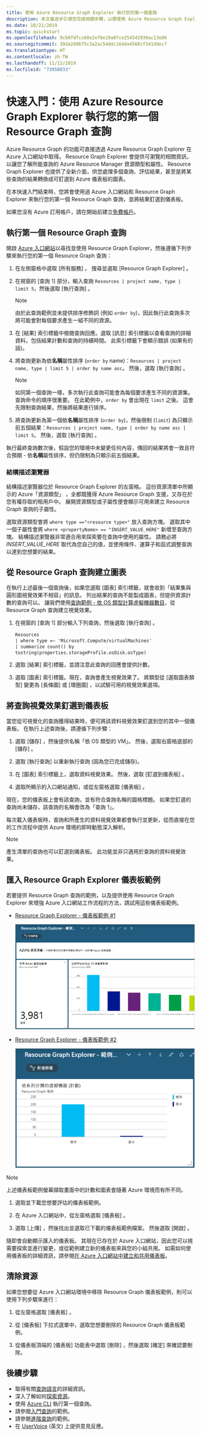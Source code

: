 ```yaml
---
title: 使用 Azure Resource Graph Explorer 執行您的第一個查詢
description: 本文會逐步引導您完成相關步驟，以便使用 Azure Resource Graph Explorer 從 Azure 入口網站執行您的第一個查詢。
ms.date: 10/21/2019
ms.topic: quickstart
ms.openlocfilehash: 9cb8fdfcc68e2ef8e19a8fce2545d2939ac13e06
ms.sourcegitcommit: 39da2d9675c3a2ac54ddc164da4568cf341ddecf
ms.translationtype: HT
ms.contentlocale: zh-TW
ms.lasthandoff: 11/12/2019
ms.locfileid: "73958833"
---
```

# <a name="quickstart-run-your-first-resource-graph-query-using-azure-resource-graph-explorer"></a>快速入門：使用 Azure Resource Graph Explorer 執行您的第一個 Resource Graph 查詢

Azure Resource Graph 的功能可直接透過 Azure Resource Graph Explorer 在 Azure 入口網站中取得。 Resource Graph Explorer 會提供可瀏覽的相關資訊，以讓您了解所能查詢的 Azure Resource Manager 資源類型和屬性。 Resource Graph Explorer 也提供了全新介面，供您處理多個查詢、評估結果，甚至是將某些查詢的結果轉換成可釘選到 Azure 儀表板的圖表。

在本快速入門結束時，您將會使用過 Azure 入口網站和 Resource Graph Explorer 來執行您的第一個 Resource Graph 查詢，並將結果釘選到儀表板。

如果您沒有 Azure 訂用帳戶，請在開始前建立[免費帳戶](https://azure.microsoft.com/free/)。

## <a name="run-your-first-resource-graph-query"></a>執行第一個 Resource Graph 查詢

開啟 [Azure 入口網站](https://portal.azure.com)以尋找並使用 Resource Graph Explorer，然後遵循下列步驟來執行您的第一個 Resource Graph 查詢：

1. 在左側窗格中選取 [所有服務]  。 搜尋並選取 [Resource Graph Explorer]  。

1. 在視窗的 [查詢 1]  部分，輸入查詢 `Resources | project name, type | limit 5`，然後選取 [執行查詢]  。

   > [!NOTE]
   > 由於此查詢範例並未提供排序修飾詞 (例如 `order by`)，因此執行此查詢多次將可能會對每個要求產生一組不同的資源。

1. 在 [結果]  索引標籤中檢閱查詢回應。選取 [訊息]  索引標籤以查看查詢的詳細資料，包括結果計數和查詢的持續時間。 此索引標籤下會顯示錯誤 (如果有的話)。

1. 將查詢更新為依**名稱**屬性排序 (`order by` name)：`Resources | project name, type | limit 5 | order by name asc`。 然後，選取 [執行查詢]  。

   > [!NOTE]
   > 如同第一個查詢一樣，多次執行此查詢可能會為每個要求產生不同的資源集。 查詢命令的順序很重要。 在此範例中，`order by` 會出現在 `limit` 之後。 這會先限制查詢結果，然後將結果進行排序。

1. 將查詢更新為第一個依**名稱**屬性排序 (`order by`)，然後限制 (`limit`) 為只顯示前五個結果：`Resources | project name, type | order by name asc | limit 5`。 然後，選取 [執行查詢]  。

執行最終查詢數次後，假設您的環境中未變更任何內容，傳回的結果將會一致且符合預期 - 依**名稱**屬性排序，但仍限制為只顯示前五個結果。

### <a name="schema-browser"></a>結構描述瀏覽器

結構描述瀏覽器位於 Resource Graph Explorer 的左窗格。 這份資源清單中所顯示的 Azure「資源類型」  ，全都既獲得 Azure Resource Graph 支援，又存在於您有權存取的租用戶中。 展開資源類型或子屬性便會顯示可用來建立 Resource Graph 查詢的子屬性。

選取資源類型會將 `where type =="<resource type>"` 放入查詢方塊。 選取其中一個子屬性會將 `where <propertyName> == "INSERT_VALUE_HERE"` 新增至查詢方塊。
結構描述瀏覽器非常適合用來探索要在查詢中使用的屬性。 請務必將 _INSERT\_VALUE\_HERE_ 取代為您自己的值，並使用條件、運算子和函式調整查詢以達到您想要的結果。

## <a name="create-a-chart-from-the-resource-graph-query"></a>從 Resource Graph 查詢建立圖表

在執行上述最後一個查詢後，如果您選取 [圖表]  索引標籤，就會收到「結果集與圓形圖視覺效果不相容」的訊息。 列出結果的查詢不能製成圖表，但提供資源計數的查詢可以。 讓我們使用[查詢範例 - 依 OS 類型計算虛擬機器數目](./samples/starter.md#count-virtual-machines-by-os-type)，從 Resource Graph 查詢建立視覺效果。

1. 在視窗的 [查詢 1]  部分輸入下列查詢，然後選取 [執行查詢]  。

   ```kusto
   Resources
   | where type =~ 'Microsoft.Compute/virtualMachines'
   | summarize count() by tostring(properties.storageProfile.osDisk.osType)
   ```

1. 選取 [結果]  索引標籤，並請注意此查詢的回應會提供計數。

1. 選取 [圖表]  索引標籤。現在，查詢會產生視覺效果了。 將類型從 [選取圖表類型]  變更為 [長條圖]  或 [環圈圖]  ，以試驗可用的視覺效果選項。

## <a name="pin-the-query-visualization-to-a-dashboard"></a>將查詢視覺效果釘選到儀表板

當您從可視覺化的查詢獲得結果時，便可將該資料視覺效果釘選到您的其中一個儀表板。 在執行上述查詢後，請遵循下列步驟：

1. 選取 [儲存]  ，然後提供名稱「依 OS 類型的 VM」。 然後，選取右窗格底部的 [儲存]  。

1. 選取 [執行查詢]  以重新執行查詢 (因為您已完成儲存)。

1. 在 [圖表]  索引標籤上，選取資料視覺效果。 然後，選取 [釘選到儀表板]  。

1. 選取所顯示的入口網站通知，或從左窗格選取 [儀表板]  。

現在，您的儀表板上會有該查詢，並有符合查詢名稱的圖格標題。 如果您釘選的查詢尚未儲存，該查詢的名稱會改為「查詢 1」。

每次載入儀表板時，查詢和所產生的資料視覺效果都會執行並更新，從而直接在您的工作流程中提供 Azure 環境的即時動態深入解析。

> [!NOTE]
> 產生清單的查詢也可以釘選到儀表板。 此功能並非只適用於查詢的資料視覺效果。

## <a name="import-example-resource-graph-explorer-dashboards"></a>匯入 Resource Graph Explorer 儀表板範例

若要提供 Resource Graph 查詢的範例，以及提供使用 Resource Graph Explorer 來增強 Azure 入口網站工作流程的方法，請試用這些儀表板範例。

- [Resource Graph Explorer - 儀表板範例 #1](https://github.com/Azure-Samples/Governance/blob/master/src/resource-graph/portal-dashboards/sample-1/resourcegraphexplorer-sample-1.json)

  [![儀表板範例的影像範例 #1](./media/arge-sample1-small.png)](./media/arge-sample1-large.png#lightbox)

- [Resource Graph Explorer - 儀表板範例 #2](https://github.com/Azure-Samples/Governance/blob/master/src/resource-graph/portal-dashboards/sample-2/resourcegraphexplorer-sample-2.json)

  [![儀表板範例的影像範例 #2](./media/arge-sample2-small.png)](./media/arge-sample2-large.png#lightbox)

> [!NOTE]
> 上述儀表板範例螢幕擷取畫面中的計數和圖表會隨著 Azure 環境而有所不同。

1. 選取並下載您想要評估的儀表板範例。

1. 在 Azure 入口網站中，從左窗格選取 [儀表板]  。

1. 選取 [上傳]  ，然後找出並選取已下載的儀表板範例檔案。 然後選取 [開啟]  。

隨即會自動顯示匯入的儀表板。 其現在已存在於 Azure 入口網站，因此您可以視需要探索並進行變更，或從範例建立新的儀表板來與您的小組共用。 如需如何使用儀表板的詳細資訊，請參閱[在 Azure 入口網站中建立和共用儀表板](../../azure-portal/azure-portal-dashboards.md)。

## <a name="clean-up-resources"></a>清除資源

如果您想要從 Azure 入口網站環境中移除 Resource Graph 儀表板範例，則可以使用下列步驟來進行：

1. 從左窗格選取 [儀表板]  。

1. 從 [儀表板] 下拉式選單中，選取您想要刪除的 Resource Graph 儀表板範例。

1. 從儀表板頂端的 [儀表板] 功能表中選取 [刪除]  ，然後選取 [確定]  來確認要刪除。

## <a name="next-steps"></a>後續步驟

- 取得有關[查詢語言](./concepts/query-language.md)的詳細資訊。
- 深入了解如何[探索資源](./concepts/explore-resources.md)。
- 使用 [Azure CLI](first-query-azurecli.md) 執行第一個查詢。
- 請參閱[入門查詢](./samples/starter.md)的範例。
- 請參閱[進階查詢](./samples/advanced.md)的範例。
- 在 [UserVoice](https://feedback.azure.com/forums/915958-azure-governance) \(英文\) 上提供意見反應。